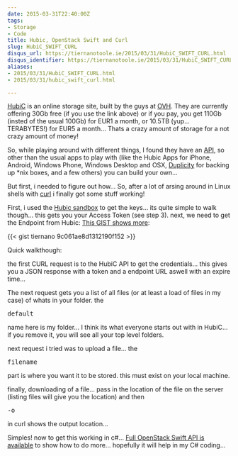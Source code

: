 ```yaml
---
date: 2015-03-31T22:40:00Z
tags:
- Storage
- Code
title: Hubic, OpenStack Swift and Curl
slug: HubiC_SWIFT_CURL
disqus_url: https://tiernanotoole.ie/2015/03/31/HubiC_SWIFT_CURL.html
disqus_identifier: https://tiernanotoole.ie/2015/03/31/HubiC_SWIFT_CURL.html
aliases:
- 2015/03/31/HubiC_SWIFT_CURL.html
- 2015/03/31/hubic_swift_curl.html

---
```

 
 
 
 
 
 
 

[HubiC][1] is an online storage site, built by the guys at [OVH][2]. They are currently offering 30Gb free (if you use the link above) or if you pay, you get 110Gb (insted of the usual 100Gb) for EUR1 a month, or 10.5TB (yup... TERABYTES!) for EUR5 a month... Thats a crazy amount of storage for a not crazy amount of money! 

So, while playing around with different things, I found they have an [API][3], so other than the usual apps to play with (like the Hubic Apps for iPhone, Android, Windows Phone, Windows Desktop and OSX, [Duplicity][4] for backing up *nix boxes, and a few others) you can build your own...

But first, i needed to figure out how... So, after a lot of arsing around in Linux shells with [curl][5] i finally got some stuff working!

First, i used the [Hubic sandbox][6] to get the keys... its quite simple to walk though... this gets you your Access Token (see step 3). next, we need to get the Endpoint from Hubic: [This GIST shows more][7]: 

{{< gist tiernano 9c061ae8d1312190f152 >}}


Quick walkthough:

the first CURL request is to the HubiC API to get the credentials... this gives you a JSON response with a token and a endpoint URL aswell with an expire time... 

The next request gets you a list of all files (or at least a load of files in my case) of whats in your folder. the <pre>default</pre> name here is my folder... I think its what everyone starts out with in HubiC... if you remove it, you will see all your top level folders.

next request i tried was to upload a file... the <pre>filename</pre> part is where you want it to be stored. this must exist on your local machine. 

finally, downloading of a file... pass in the location of the file on the server (listing files will give you the location) and then <pre>-o</pre> in curl shows the output location... 

Simples! now to get this working in c#... [Full OpenStack Swift API is available][8] to show how to do more... hopefully it will help in my C# coding...


[1]: https://hubic.com/home/new/?referral=GMSQVQ
[2]: http://www.ovh.com
[3]: https://api.hubic.com/
[4]: http://duplicity.nongnu.org/
[5]: http://curl.haxx.se/
[6]: https://api.hubic.com/sandbox/
[7]: https://gist.github.com/tiernano/9c061ae8d1312190f152#file-gistfile1-txt
[8]: http://developer.openstack.org/api-ref-objectstorage-v1.html